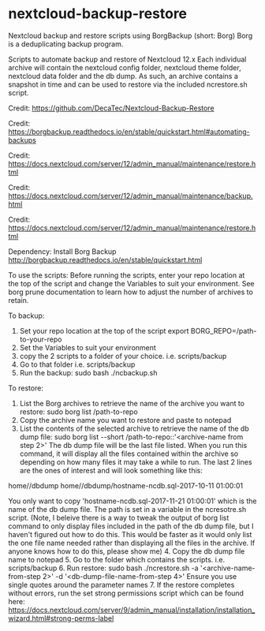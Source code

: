 # nextcloud-backup-restore
Nextcloud backup and restore scripts using BorgBackup (short: Borg) Borg is a deduplicating backup program. 

Scripts to automate backup and restore of Nextcloud 12.x 
Each individual archive will contain the nextcloud config folder, nextcloud theme folder, nextcloud data folder and the db dump. As such, an archive contains a snapshot in time and can be used to restore via the included ncrestore.sh script.

Credit: https://github.com/DecaTec/Nextcloud-Backup-Restore

Credit: https://borgbackup.readthedocs.io/en/stable/quickstart.html#automating-backups

Credit: https://docs.nextcloud.com/server/12/admin_manual/maintenance/restore.html

Credit: https://docs.nextcloud.com/server/12/admin_manual/maintenance/backup.html

Credit: https://docs.nextcloud.com/server/12/admin_manual/maintenance/restore.html

Dependency: Install Borg Backup http://borgbackup.readthedocs.io/en/stable/quickstart.html

To use the scripts:
Before running the scripts, enter your repo location at the top of the script and change the Variables to suit your environment.
See borg prune documentation to learn how to adjust the number of archives to retain.

To backup:
1. Set your repo location at the top of the script export BORG_REPO=/path-to-your-repo
2. Set the Variables to suit your environment
3. copy the 2 scripts to a folder of your choice. i.e. scripts/backup
2. Go to that folder i.e. scripts/backup
3. Run the backup: sudo bash ./ncbackup.sh

To restore:
1. List the Borg archives to retrieve the name of the archive you want to restore: sudo borg list /path-to-repo
2. Copy the archive name you want to restore and paste to notepad
3. List the contents of the selected archive to retrieve the name of the db dump file: sudo borg list --short /path-to-repo::'<archive-name from step 2>' The db dump file will be the last file listed. When you run this command, it will display all the files contained within the archive so depending on how many files it may take a while to run. The last 2 lines are the ones of interest and will look something like this:

home/<user>/dbdump
home/<user>/dbdump/hostname-ncdb.sql-2017-10-11 01:00:01

You only want to copy 'hostname-ncdb.sql-2017-11-21 01:00:01' which is the name of the db dump file. The path is set in a variable in the ncresotre.sh script. 
(Note, I beleive there is a way to tweak the output of borg list command to only display files included in the path of the db dump file, but I haven't figured out how to do this. This would be faster as it would only list the one file name needed rather than displaying all the files in the archive. If anyone knows how to do this, please show me)
4. Copy the db dump file name to notepad
5. Go to the folder which contains the scripts. i.e. scripts/backup
6. Run restore: sudo bash ./ncrestore.sh -a '<archive-name-from-step 2>' -d '<db-dump-file-name-from-step 4>' Ensure you use single quotes around the parameter names
7. If the restore completes without errors, run the set strong permissions script which can be found here: https://docs.nextcloud.com/server/9/admin_manual/installation/installation_wizard.html#strong-perms-label


